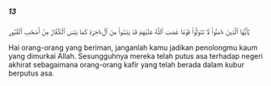 ##### 13

<span class="ayah">يَٰٓأَيُّهَا ٱلَّذِينَ ءَامَنُوا۟ لَا تَتَوَلَّوْا۟ قَوْمًا غَضِبَ ٱللَّهُ عَلَيْهِمْ قَدْ يَئِسُوا۟ مِنَ ٱلْءَاخِرَةِ كَمَا يَئِسَ ٱلْكُفَّارُ مِنْ أَصْحَٰبِ ٱلْقُبُورِ</span>

<span class="ayah_translation">Hai orang-orang yang beriman, janganlah kamu jadikan penolongmu kaum yang dimurkai Allah. Sesungguhnya mereka telah putus asa terhadap negeri akhirat sebagaimana orang-orang kafir yang telah berada dalam kubur berputus asa.</span>
